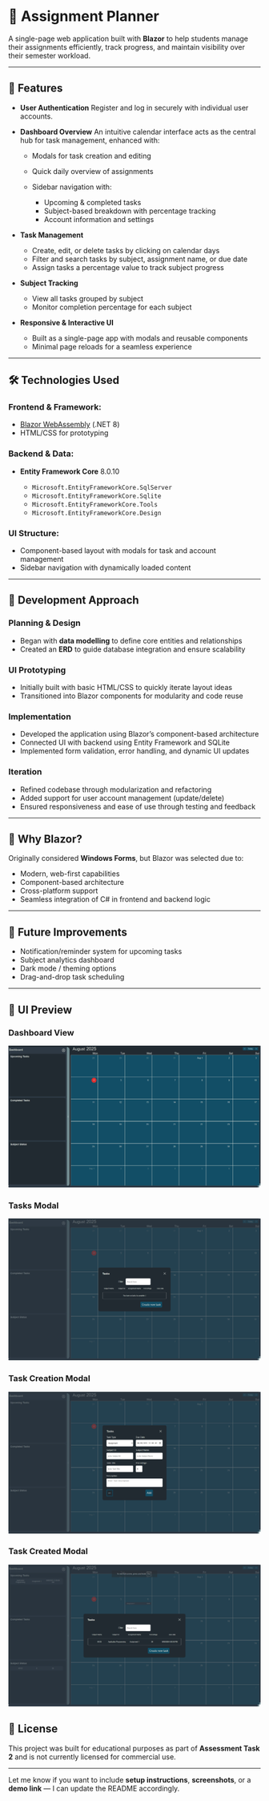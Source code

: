 # 📝 Assignment Planner

A single-page web application built with **Blazor** to help students manage their assignments efficiently, track progress, and maintain visibility over their semester workload.

---

## 🚀 Features

* **User Authentication**
  Register and log in securely with individual user accounts.

* **Dashboard Overview**
  An intuitive calendar interface acts as the central hub for task management, enhanced with:

  * Modals for task creation and editing
  * Quick daily overview of assignments
  * Sidebar navigation with:

    * Upcoming & completed tasks
    * Subject-based breakdown with percentage tracking
    * Account information and settings

* **Task Management**

  * Create, edit, or delete tasks by clicking on calendar days
  * Filter and search tasks by subject, assignment name, or due date
  * Assign tasks a percentage value to track subject progress

* **Subject Tracking**

  * View all tasks grouped by subject
  * Monitor completion percentage for each subject

* **Responsive & Interactive UI**

  * Built as a single-page app with modals and reusable components
  * Minimal page reloads for a seamless experience

---

## 🛠️ Technologies Used

### Frontend & Framework:

* [Blazor WebAssembly](https://dotnet.microsoft.com/en-us/apps/aspnet/web-apps/blazor) (.NET 8)
* HTML/CSS for prototyping

### Backend & Data:

* **Entity Framework Core** 8.0.10

  * `Microsoft.EntityFrameworkCore.SqlServer`
  * `Microsoft.EntityFrameworkCore.Sqlite`
  * `Microsoft.EntityFrameworkCore.Tools`
  * `Microsoft.EntityFrameworkCore.Design`

### UI Structure:

* Component-based layout with modals for task and account management
* Sidebar navigation with dynamically loaded content

---

## 🧱 Development Approach

### Planning & Design

* Began with **data modelling** to define core entities and relationships
* Created an **ERD** to guide database integration and ensure scalability

### UI Prototyping

* Initially built with basic HTML/CSS to quickly iterate layout ideas
* Transitioned into Blazor components for modularity and code reuse

### Implementation

* Developed the application using Blazor’s component-based architecture
* Connected UI with backend using Entity Framework and SQLite
* Implemented form validation, error handling, and dynamic UI updates

### Iteration

* Refined codebase through modularization and refactoring
* Added support for user account management (update/delete)
* Ensured responsiveness and ease of use through testing and feedback

---

## 📌 Why Blazor?

Originally considered **Windows Forms**, but Blazor was selected due to:

* Modern, web-first capabilities
* Component-based architecture
* Cross-platform support
* Seamless integration of C# in frontend and backend logic

---

## 🧪 Future Improvements

* Notification/reminder system for upcoming tasks
* Subject analytics dashboard
* Dark mode / theming options
* Drag-and-drop task scheduling

---

## 📸 UI Preview 

### Dashboard View
![Dashboard Screenshot](./assets/images/Main_Dash.png)

### Tasks Modal
![Tasks Modal Screenshot](./assets/images/Tasks.PNG)

### Task Creation Modal
![Tasks Creation Modal Screenshot](./assets/images/Task_creation.PNG)

### Task Created Modal
![Task Created Modal Screenshot](./assets/images/Task_created.PNG)

## 🧾 License

This project was built for educational purposes as part of **Assessment Task 2** and is not currently licensed for commercial use.

---

Let me know if you want to include **setup instructions**, **screenshots**, or a **demo link** — I can update the README accordingly.
